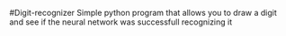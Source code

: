 #Digit-recognizer
Simple python program that allows you to draw a digit and see if the neural network was successfull recognizing it
